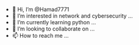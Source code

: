 - 👋 Hi, I’m @Hamad7771
- 👀 I’m interested in network and cybersecurity ... 
- 🌱 I’m currently learning python ...
- 💞️ I’m looking to collaborate on ...
- 📫 How to reach me ...

<!---
Hamad7771/Hamad7771 is a ✨ special ✨ repository because its `README.md` (this file) appears on your GitHub profile.
You can click the Preview link to take a look at your changes.
--->
